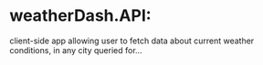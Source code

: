 # weatherDash.API:
client-side app allowing user to fetch data about current weather conditions, in any city queried for... 
